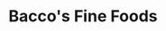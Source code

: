---
layout: place
title: "Bacco's Fine Foods"
permalink: /massachusetts/boston/bacco-s-fine-foods.html
stateAbbr: MA
stateName: Massachusetts
cityName: Boston
seo:
  name: "Bacco's Fine Foods"
  type: Restaurant
  links: https://www.baccoswineandcheese.com/
description: "Looking for sushi in Boston, Massachusetts? Check out Bacco's Fine Foods for a delightful Japanese dining experience. Enjoy a variety of sushi and other dish..."
place_id: ChIJz5lekXR644kRd_eEcvbMeN0
photos:
  - name: >-
      places/ChIJz5lekXR644kRd_eEcvbMeN0/photos/AeeoHcIYkB8CVICXQ-PvmnijiuYCwSvh_UuGzWwk12RLI9n5MczcuzCaYK4k8s6I5tCd6WRgjmlfv2zyRZ54XtJZFmh1f5Xg-zbGKHoA5kUltWQKujimOGF0JO_Ide1CcCLVlHBP-0lxm8TBQUJFX1X2sImwbGFgckPfayy4iLIK7zaeHUV-YXZuMWP1kAzXXeCkFshQKcwDwqGQwahApk4VOPuwnYtTtDwHJWjCrH0_k2VqSNIdS-TQ7DA8gSHMXIDq624Q3SJQwSkvK-xVgV_XstH85Fk-AQ7iFlmMVjZeAQyESDe5c6bcGzR5xNAraLcXionVjc-XsqjZI7BxiywWbKYRuKxLqbfeH2y5J2yH9Z3VGzN-wn7f7rMSLqobNk75sHIpdC-hc8NpAmwSkpgqrGUg3CAvx3l9CHU4lbzOwnxKvg
    widthPx: 3024
    heightPx: 4032
    authorAttributions:
      - displayName: Claudia Kass Lascola
        uri: https://maps.google.com/maps/contrib/106093265997543844786
        photoUri: >-
          https://lh3.googleusercontent.com/a-/ALV-UjVmP5FRQrkWu_yIPGdOFUlbI-Q10BmFT3DymCsf2lXjCHNwC5I=s100-p-k-no-mo
    flagContentUri: >-
      https://www.google.com/local/imagery/report/?cb_client=maps_api_places.places_api&image_key=!1e10!2sCIHM0ogKEICAgIDEuOeVfA&hl=en-US
    googleMapsUri: >-
      https://www.google.com/maps/place//data=!3m4!1e2!3m2!1sCIHM0ogKEICAgIDEuOeVfA!2e10!4m2!3m1!1s0x89e37a74915e99cf:0xdd78ccf67284f777
  - name: >-
      places/ChIJz5lekXR644kRd_eEcvbMeN0/photos/AeeoHcI0-Z0cCIn2hxGWHHYBiEcRRR99FMQGxJ9UG4O1GOy1dKhxqamQxD9nhM9nA_XOvL4FrzqR6oaF-fDwcUTuJwia5eQmDCV23eMlHrhGEq7xhb6SebbHZ2W8Ks4Po4pyZk9HEJtzS6u-kmo3mzvbhykVA-BGwLnTERuRH79n-LckjTGTuR50etRRMfZlrWehXgGcWT_FW-R2enLkHpZ_8a9UBFyzUyPqYBH9_-_Ew5vY27vPfEvxRF8rtZ6H8B2EaJLF_AcTTVL9lWbzfwiwus5fkSc7GVI-QABnq9k2nb2Ewgx8DVcw79-s0GPbdWae8BUEAVL0c5pcSy5-8HG8RBAnYkrLQkhDUas4yTdalAm46bEBwSlwVVQ6X0O4wK8QfgDwccmnpQaOsl_PnIT4Vsj0owSMYuK17tHbilCkEt73aQ
    widthPx: 3024
    heightPx: 4032
    authorAttributions:
      - displayName: Claudia Kass Lascola
        uri: https://maps.google.com/maps/contrib/106093265997543844786
        photoUri: >-
          https://lh3.googleusercontent.com/a-/ALV-UjVmP5FRQrkWu_yIPGdOFUlbI-Q10BmFT3DymCsf2lXjCHNwC5I=s100-p-k-no-mo
    flagContentUri: >-
      https://www.google.com/local/imagery/report/?cb_client=maps_api_places.places_api&image_key=!1e10!2sCIHM0ogKEICAgIDEuOeVAg&hl=en-US
    googleMapsUri: >-
      https://www.google.com/maps/place//data=!3m4!1e2!3m2!1sCIHM0ogKEICAgIDEuOeVAg!2e10!4m2!3m1!1s0x89e37a74915e99cf:0xdd78ccf67284f777
  - name: >-
      places/ChIJz5lekXR644kRd_eEcvbMeN0/photos/AeeoHcIhuLpi8676QeCPN4ROYqR6WE8WxZ4cjEtRTu2W316x7vlG33I6oIFCpYczSZ8_fcko82w3LDOo7zfUHTfBk1CqFI0LR-5NdZvtSnrjclNo9TAPF5doXbZ6-PhO_cHJ10XyaADsauitJ408Hr3ijhnlvJlGOw8moIwHLhNyA2SEhnJkh5NaK6tFi7XmvJrBYE0SCoJn-N1R494ARkjYnLASZqPl6SwozJAMdeUJhDOU7KCAPuWRGvFe66o4_StdPxUbSdQWDpcvqI73qKLjZjJ0l3wmJnqIynXc11ApF_i-6A
    widthPx: 664
    heightPx: 1000
    authorAttributions:
      - displayName: Bacco's Fine Foods
        uri: https://maps.google.com/maps/contrib/117786835953129164574
        photoUri: >-
          https://lh3.googleusercontent.com/a-/ALV-UjWGbQNl7jMqH3ENFCACDUzgnfxRCpnO_gnwN2uZeVetJVsimvc=s100-p-k-no-mo
    flagContentUri: >-
      https://www.google.com/local/imagery/report/?cb_client=maps_api_places.places_api&image_key=!1e10!2sAF1QipP0LfxiYXXYZgeDYk-eNW1wTYXmV5uj_oTadNab&hl=en-US
    googleMapsUri: >-
      https://www.google.com/maps/place//data=!3m4!1e2!3m2!1sAF1QipP0LfxiYXXYZgeDYk-eNW1wTYXmV5uj_oTadNab!2e10!4m2!3m1!1s0x89e37a74915e99cf:0xdd78ccf67284f777
  - name: >-
      places/ChIJz5lekXR644kRd_eEcvbMeN0/photos/AeeoHcKkXX-qGHQoNLFTINCqcxOIsKBNZ26kzlRSv6Er5iIUqVtH9mW1_LNWD-kyLWFgpBLNrj_09SWe6Hf6p8M1dr1HQI-3Glo_SvE1q4LvunIWX6h6aLj7UB_q7J4F8quwZeoFzajW4jsNrXAbORaNxJ0bS_B00N774no4K44hXzvgQW9aRLvQaKZ95fLim5J7ynKdkYNuvlJnjQd1CBLXbI35RNRpUUptiUmAuNY6WOKvmrNTlsxs2wuLYEsVsgvzI5nGtrICkb9Q4-2W-R3Vx00afiv4mT5lKPnam-qqBoBlOg
    widthPx: 664
    heightPx: 1000
    authorAttributions:
      - displayName: Bacco's Fine Foods
        uri: https://maps.google.com/maps/contrib/117786835953129164574
        photoUri: >-
          https://lh3.googleusercontent.com/a-/ALV-UjWGbQNl7jMqH3ENFCACDUzgnfxRCpnO_gnwN2uZeVetJVsimvc=s100-p-k-no-mo
    flagContentUri: >-
      https://www.google.com/local/imagery/report/?cb_client=maps_api_places.places_api&image_key=!1e10!2sAF1QipPQL_Vafsb5aulhb18wMobfvooSmeK6hssaUYUb&hl=en-US
    googleMapsUri: >-
      https://www.google.com/maps/place//data=!3m4!1e2!3m2!1sAF1QipPQL_Vafsb5aulhb18wMobfvooSmeK6hssaUYUb!2e10!4m2!3m1!1s0x89e37a74915e99cf:0xdd78ccf67284f777
  - name: >-
      places/ChIJz5lekXR644kRd_eEcvbMeN0/photos/AeeoHcIIY_K_hCV83C4JxxFn-yuzRhEK_3pjdGy5aDJx-5TUrx1P_DtBT0Ksn1asM594H_oSnziGX-vvRa6A1vPnt56KvkaddcRdMo-lENm2DfxmPkUdhv8qHdALBWRTkjbw15Lcw6dPm3-WD8hYlv3mC7FYYRKXFf9PRCOQj912aeahKumex_u47HM0Jh55Z00Bxpr-Ide2QihqUpQ-wZPA8ldwqv83-sK0NBz5p0URQ03c-YnWdU-qc1PeUK5MM9FBitxPmFW4A5UvYZmX3V-e6rohJFtVhC9NJ0OzGoPf1n3fhw
    widthPx: 1000
    heightPx: 664
    authorAttributions:
      - displayName: Bacco's Fine Foods
        uri: https://maps.google.com/maps/contrib/117786835953129164574
        photoUri: >-
          https://lh3.googleusercontent.com/a-/ALV-UjWGbQNl7jMqH3ENFCACDUzgnfxRCpnO_gnwN2uZeVetJVsimvc=s100-p-k-no-mo
    flagContentUri: >-
      https://www.google.com/local/imagery/report/?cb_client=maps_api_places.places_api&image_key=!1e10!2sAF1QipOOYVjhKx9Oxz4_aYMgO-HvFp2qYX3tNbI3YcOY&hl=en-US
    googleMapsUri: >-
      https://www.google.com/maps/place//data=!3m4!1e2!3m2!1sAF1QipOOYVjhKx9Oxz4_aYMgO-HvFp2qYX3tNbI3YcOY!2e10!4m2!3m1!1s0x89e37a74915e99cf:0xdd78ccf67284f777
  - name: >-
      places/ChIJz5lekXR644kRd_eEcvbMeN0/photos/AeeoHcL7u01y42iJBuzyq4WZNw4w876MOiBhTvnqYRaR6zxG8wz9lr6edzMClP4dZEKGwq5wXZ7tPkrTyrae5kdzZ7QU6fVpe1ftkStGgOhbL9TRkITcnsQZjm1g_RNe0AQn9wdRoQydbavby6uXxe4r9a6GwTmYmVVZMhFymEjjdMwfuvTmxaIS007gO-6nFgkAUgIXjhDR-LQTgjIay-oCwmJezSzowm-BMIDvjvexyaGcFHDTapAKPe5anVhEOIeIqodkTXC5Hdsw-baqTNgGpVL96_khWAHx_ZtpFVL-DfG_fsyjiw3VjAkRBYWDuiOMYlnSia-11zDmSzwNCLhG0uZpdnOg-CeGGGh66-gzuwFs5VsvEILVHdGWfJQiCuLdjaPmkAL5LQCxP5zuGEyY1jm5R4YgOiDo8FVEUE3YtDDq4Y8
    widthPx: 1000
    heightPx: 664
    authorAttributions:
      - displayName: Bob Bacco
        uri: https://maps.google.com/maps/contrib/108053306401279191479
        photoUri: >-
          https://lh3.googleusercontent.com/a/ACg8ocKb4-GHs7OeaisASnIrefGyAx2U9P9udh6bLfw3hs5Wr-tf9Q=s100-p-k-no-mo
    flagContentUri: >-
      https://www.google.com/local/imagery/report/?cb_client=maps_api_places.places_api&image_key=!1e10!2sCIHM0ogKEICAgIC4oab48gE&hl=en-US
    googleMapsUri: >-
      https://www.google.com/maps/place//data=!3m4!1e2!3m2!1sCIHM0ogKEICAgIC4oab48gE!2e10!4m2!3m1!1s0x89e37a74915e99cf:0xdd78ccf67284f777
  - name: >-
      places/ChIJz5lekXR644kRd_eEcvbMeN0/photos/AeeoHcIJZYR4tVwFNWKB8ZsXaWRwBqiYlmBBuyMDwHho9be0MXmtzRLZ4hQEkSZq4SOgW13_DiGvMB2DuZtx0yDNiPRQQujCeKYPM0nm7lLoq4wzAeXojrfeM4BMtq3wiYQ5rGL8QoM5tl8ThVTVl6Zl4qbtpjsd3V0xXesl3PGadRNLSbGvVzt673LwG3lPgZCWb_fY-lmZC4W6zdHmUr5TZamriSp06TGSdZb_7TBO3EMdigywPhvoScJscoU9FwGWzqu-r6ZF2tt0M2hkbQjp6U6-rM59231gsDwm5lm2Etv_qw
    widthPx: 1000
    heightPx: 664
    authorAttributions:
      - displayName: Bacco's Fine Foods
        uri: https://maps.google.com/maps/contrib/117786835953129164574
        photoUri: >-
          https://lh3.googleusercontent.com/a-/ALV-UjWGbQNl7jMqH3ENFCACDUzgnfxRCpnO_gnwN2uZeVetJVsimvc=s100-p-k-no-mo
    flagContentUri: >-
      https://www.google.com/local/imagery/report/?cb_client=maps_api_places.places_api&image_key=!1e10!2sAF1QipNLE7R6rIKZL6rpfecZyd-VLA-u-waedl5lJZj6&hl=en-US
    googleMapsUri: >-
      https://www.google.com/maps/place//data=!3m4!1e2!3m2!1sAF1QipNLE7R6rIKZL6rpfecZyd-VLA-u-waedl5lJZj6!2e10!4m2!3m1!1s0x89e37a74915e99cf:0xdd78ccf67284f777
  - name: >-
      places/ChIJz5lekXR644kRd_eEcvbMeN0/photos/AeeoHcIVSzFjoLqm9VuqGeI2iiBRcyAjIm85RXY5WC7M0A7RcQa2dRq08f83TdgRSBMzk-qA2X-4-OBQQp0n-k7EepreneIzJSatpHwiI12BRZ7hkS2Y20QvGr1MWVKq_hbzzEifevtOgitt-ntv3MThiyX_93LTRP7m_-I8SE9J_DeRfGLLGb0qEzDf9xGA2HoljlbOoBCax0nB3Fb0avuCbykeHYcaTcj07f8lfJfBIHDgOhhyBqGc5cIX5nRCgWNXEUuPdWMER_F_KG_p-FAs_kPHiSIvmcFaXmMN-dbScRVYIigUgdQBCAo218Xlgi-cMTEzK2_GyIJlgyvJCzxtN-2l7QlobJtRLqOoHJ50zpye5cvCHLfNFg-g9rVOfke_0yMgXBaebxbq3MMRSmab1MM4VO5H96o_yQ2WkWIhr7EOwQ
    widthPx: 800
    heightPx: 598
    authorAttributions:
      - displayName: Bob Bacco
        uri: https://maps.google.com/maps/contrib/108053306401279191479
        photoUri: >-
          https://lh3.googleusercontent.com/a/ACg8ocKb4-GHs7OeaisASnIrefGyAx2U9P9udh6bLfw3hs5Wr-tf9Q=s100-p-k-no-mo
    flagContentUri: >-
      https://www.google.com/local/imagery/report/?cb_client=maps_api_places.places_api&image_key=!1e10!2sCIHM0ogKEICAgIC8tOvufw&hl=en-US
    googleMapsUri: >-
      https://www.google.com/maps/place//data=!3m4!1e2!3m2!1sCIHM0ogKEICAgIC8tOvufw!2e10!4m2!3m1!1s0x89e37a74915e99cf:0xdd78ccf67284f777
  - name: >-
      places/ChIJz5lekXR644kRd_eEcvbMeN0/photos/AeeoHcJetjUn40OJ28wQxvKE7exx-i3XCXHM2w1lH6J4HAElwycMhNK7JRR26b-pI7vby0n34pNHbWkRLWk4LYCWhTZ4_LQ4nNDoNAuB3jnnAefc9nnn0CvleCalSscBzauX_x7H4kNwTsne8f_qX4aNJUOjfZoQf4_AasP1JGKhH0z0AOXQVGmumj5_AlvhXT50k48vhZ7doCEYJueSarLsDkJqF6F8tP4_rvKvBKkJPpHe_ORKm_EqghGhDwUEtHhjjGqnPqz2ezWRiYVSCsOK0DVkW-DhcrPq5i-UQJ3AYEhjN47WyIqSOj9uO_nlj5RNmqMug9NXEF3Io55WdxjKA11uPcm3lAvMXvIbG8wR531iGkTBcl7bthyeG-LvEdgiz7DzdS-hPBjG5KQWExYVYEmEFgZkauy4ZogIpd08hpXT0A
    widthPx: 1000
    heightPx: 664
    authorAttributions:
      - displayName: Bob Bacco
        uri: https://maps.google.com/maps/contrib/108053306401279191479
        photoUri: >-
          https://lh3.googleusercontent.com/a/ACg8ocKb4-GHs7OeaisASnIrefGyAx2U9P9udh6bLfw3hs5Wr-tf9Q=s100-p-k-no-mo
    flagContentUri: >-
      https://www.google.com/local/imagery/report/?cb_client=maps_api_places.places_api&image_key=!1e10!2sCIHM0ogKEICAgIC4oab4ag&hl=en-US
    googleMapsUri: >-
      https://www.google.com/maps/place//data=!3m4!1e2!3m2!1sCIHM0ogKEICAgIC4oab4ag!2e10!4m2!3m1!1s0x89e37a74915e99cf:0xdd78ccf67284f777
  - name: >-
      places/ChIJz5lekXR644kRd_eEcvbMeN0/photos/AeeoHcIzzpMhBep75TFzI_7wcrBtR2o3HT4u9zxp2h5ySv2l6qHrQWB9wlWxsSBnf5UkAywEgLi9e74tBcxysk_p54wwcKp2thJRS5eCIfhvOB8ZEXVUdpnv1OxieWxMcAITJxfHqCYb3ztvKzb_guNcGqI0mNxOBQQxxZFTVX1syzP8xa5NOaGUwgNyEmwIg9Dn0zoOV0tWjlJeOB4UbjYbbEOj2lcNkT22Ji__Y3oBdsNN2tN9LH7ouK1Z4wVwTpet66AIt9NL3JNd7cx0qMSslkE-5RRpfXzN3ckwgVPcW-i-Q2QlDjD_GJ6ZvP8_zAYJDrxcM7cCrgRzYk8NpU34NtSvoPyBvDO5aBncktUlfMbs-9nIjfbQuMmrrjTC7aWuv2jL4dod2zCi7ZRrHnO-3I4fZctApn7AzKsohlp8FWGfAg
    widthPx: 1000
    heightPx: 664
    authorAttributions:
      - displayName: Bob Bacco
        uri: https://maps.google.com/maps/contrib/108053306401279191479
        photoUri: >-
          https://lh3.googleusercontent.com/a/ACg8ocKb4-GHs7OeaisASnIrefGyAx2U9P9udh6bLfw3hs5Wr-tf9Q=s100-p-k-no-mo
    flagContentUri: >-
      https://www.google.com/local/imagery/report/?cb_client=maps_api_places.places_api&image_key=!1e10!2sCIHM0ogKEICAgIC4oab4Eg&hl=en-US
    googleMapsUri: >-
      https://www.google.com/maps/place//data=!3m4!1e2!3m2!1sCIHM0ogKEICAgIC4oab4Eg!2e10!4m2!3m1!1s0x89e37a74915e99cf:0xdd78ccf67284f777
address: 31 St James Ave, Boston, MA 02116, USA
street: 31 St James Ave
city: Boston
state: MA
zip: '02116'
country: USA
neighborhood: Back Bay
latitude: '42.350942'
longitude: '-71.071601'
accessibility_options:
  wheelchairAccessibleEntrance: true
business_status: OPERATIONAL
name: Bacco's Fine Foods
google_maps_links:
  directionsUri: >-
    https://www.google.com/maps/dir//''/data=!4m7!4m6!1m1!4e2!1m2!1m1!1s0x89e37a74915e99cf:0xdd78ccf67284f777!3e0
  placeUri: https://maps.google.com/?cid=15958730638442690423
  writeAReviewUri: >-
    https://www.google.com/maps/place//data=!4m3!3m2!1s0x89e37a74915e99cf:0xdd78ccf67284f777!12e1
  reviewsUri: >-
    https://www.google.com/maps/place//data=!4m4!3m3!1s0x89e37a74915e99cf:0xdd78ccf67284f777!9m1!1b1
  photosUri: >-
    https://www.google.com/maps/place//data=!4m3!3m2!1s0x89e37a74915e99cf:0xdd78ccf67284f777!10e5
primary_type: Grocery Store
opening_hours:
  regular: null
  current: null
secondary_opening_hours:
  regular:
    weekdayDescriptions: null
    type: null
  current:
    weekdayDescriptions: null
    type: null
phone: (617) 574-1751
price_level: null
price_range: null
rating: '4.4'
rating_count: 64
website: https://www.baccoswineandcheese.com/
reviews:
  - name: >-
      places/ChIJz5lekXR644kRd_eEcvbMeN0/reviews/ChdDSUhNMG9nS0VJQ0FnSUNmOHBtcHNnRRAB
    relativePublishTimeDescription: 3 months ago
    rating: 5
    text:
      text: >-
        Very helpful and friendly staff. Best Italian. Sandwich I ever had.
        Great Cheeses and Wine selection as well as imported food and beverages.
        Thank you Boston for greater venues!
      languageCode: en
    originalText:
      text: >-
        Very helpful and friendly staff. Best Italian. Sandwich I ever had.
        Great Cheeses and Wine selection as well as imported food and beverages.
        Thank you Boston for greater venues!
      languageCode: en
    authorAttribution:
      displayName: Ghoststorm DeathKnight
      uri: https://www.google.com/maps/contrib/107287846392566994993/reviews
      photoUri: >-
        https://lh3.googleusercontent.com/a-/ALV-UjUXI4zF4FO5xbRpdIX_9uxMFTqEgIxRva-hHiIOzhEK7jv7rlc=s128-c0x00000000-cc-rp-mo-ba4
    publishTime: '2024-12-27T19:40:32.351214Z'
    flagContentUri: >-
      https://www.google.com/local/review/rap/report?postId=ChdDSUhNMG9nS0VJQ0FnSUNmOHBtcHNnRRAB&d=17924085&t=1
    googleMapsUri: >-
      https://www.google.com/maps/reviews/data=!4m6!14m5!1m4!2m3!1sChdDSUhNMG9nS0VJQ0FnSUNmOHBtcHNnRRAB!2m1!1s0x89e37a74915e99cf:0xdd78ccf67284f777
  - name: >-
      places/ChIJz5lekXR644kRd_eEcvbMeN0/reviews/ChdDSUhNMG9nS0VJQ0FnSUQzNjUyQnV3RRAB
    relativePublishTimeDescription: 4 months ago
    rating: 5
    text:
      text: >-
        Baccos is an incredible establishment. It's our go-to for wine, cheese,
        deli sandwiches, gourmet gifts, local products, etc. The staff is always
        friendly and very knowledgeable. Check out their after hours tasting
        events!
      languageCode: en
    originalText:
      text: >-
        Baccos is an incredible establishment. It's our go-to for wine, cheese,
        deli sandwiches, gourmet gifts, local products, etc. The staff is always
        friendly and very knowledgeable. Check out their after hours tasting
        events!
      languageCode: en
    authorAttribution:
      displayName: Rachael J
      uri: https://www.google.com/maps/contrib/106467860479958274245/reviews
      photoUri: >-
        https://lh3.googleusercontent.com/a/ACg8ocLNW0_kfXxAeK1V08V4gI09fySfQ8XE3ILFPydRDZDmURKgLg=s128-c0x00000000-cc-rp-mo-ba2
    publishTime: '2024-11-19T03:55:38.941795Z'
    flagContentUri: >-
      https://www.google.com/local/review/rap/report?postId=ChdDSUhNMG9nS0VJQ0FnSUQzNjUyQnV3RRAB&d=17924085&t=1
    googleMapsUri: >-
      https://www.google.com/maps/reviews/data=!4m6!14m5!1m4!2m3!1sChdDSUhNMG9nS0VJQ0FnSUQzNjUyQnV3RRAB!2m1!1s0x89e37a74915e99cf:0xdd78ccf67284f777
  - name: >-
      places/ChIJz5lekXR644kRd_eEcvbMeN0/reviews/ChZDSUhNMG9nS0VJQ0FnSURRb0p5cUx3EAE
    relativePublishTimeDescription: 7 years ago
    rating: 5
    text:
      text: >-
        This place is phenomenal. Exceptional selection, and really fantastic
        tastings every weeknight of interesting wines, beers paired with cheeses
        / dips. Super friendly and knowledgeable staff (ask for Hugh) - never
        snobby even though they really should be given the quality of their
        selection. Go-to neighborhood spot when we want the perfect bottle or
        two for a Friday evening. 6 stars.
      languageCode: en
    originalText:
      text: >-
        This place is phenomenal. Exceptional selection, and really fantastic
        tastings every weeknight of interesting wines, beers paired with cheeses
        / dips. Super friendly and knowledgeable staff (ask for Hugh) - never
        snobby even though they really should be given the quality of their
        selection. Go-to neighborhood spot when we want the perfect bottle or
        two for a Friday evening. 6 stars.
      languageCode: en
    authorAttribution:
      displayName: Akshay Kirtikar
      uri: https://www.google.com/maps/contrib/104140109800128354195/reviews
      photoUri: >-
        https://lh3.googleusercontent.com/a-/ALV-UjUCa1zE8ZEJMX35LOklrnfUldze46Ij8LBOm-SyeI3gQ2ybJk89mg=s128-c0x00000000-cc-rp-mo-ba6
    publishTime: '2017-10-19T17:32:58.509Z'
    flagContentUri: >-
      https://www.google.com/local/review/rap/report?postId=ChZDSUhNMG9nS0VJQ0FnSURRb0p5cUx3EAE&d=17924085&t=1
    googleMapsUri: >-
      https://www.google.com/maps/reviews/data=!4m6!14m5!1m4!2m3!1sChZDSUhNMG9nS0VJQ0FnSURRb0p5cUx3EAE!2m1!1s0x89e37a74915e99cf:0xdd78ccf67284f777
  - name: >-
      places/ChIJz5lekXR644kRd_eEcvbMeN0/reviews/ChdDSUhNMG9nS0VJQ0FnSUNqX192dnpnRRAB
    relativePublishTimeDescription: 11 months ago
    rating: 1
    text:
      text: >-
        I was treated badly. It was my firs time there. I went to buy a couple
        of food items. I tried ordering a Mediterranean style sandwich in the
        menu and the guy who works there preparing the sandwiches insulted me
        for no reason. I could not believe it. Never have been treated that way.
        If he was having a bad day, he should have stayed at home. Why would I
        want to keep spending money there? If I could give it 10 negative stars,
        I would. I'm not going back there as long as the rude sandwich guy works
        there. If you happen to visit there, remind the rude sandwich guy to
        treat his customers better.
      languageCode: en
    originalText:
      text: >-
        I was treated badly. It was my firs time there. I went to buy a couple
        of food items. I tried ordering a Mediterranean style sandwich in the
        menu and the guy who works there preparing the sandwiches insulted me
        for no reason. I could not believe it. Never have been treated that way.
        If he was having a bad day, he should have stayed at home. Why would I
        want to keep spending money there? If I could give it 10 negative stars,
        I would. I'm not going back there as long as the rude sandwich guy works
        there. If you happen to visit there, remind the rude sandwich guy to
        treat his customers better.
      languageCode: en
    authorAttribution:
      displayName: George R.
      uri: https://www.google.com/maps/contrib/108028234528291578380/reviews
      photoUri: >-
        https://lh3.googleusercontent.com/a/ACg8ocJmaEKDYJqbwgnP8zEPf3ODQWkQk5QWzf7sw2fuD43OM9BqKA=s128-c0x00000000-cc-rp-mo
    publishTime: '2024-04-27T20:34:01.421268Z'
    flagContentUri: >-
      https://www.google.com/local/review/rap/report?postId=ChdDSUhNMG9nS0VJQ0FnSUNqX192dnpnRRAB&d=17924085&t=1
    googleMapsUri: >-
      https://www.google.com/maps/reviews/data=!4m6!14m5!1m4!2m3!1sChdDSUhNMG9nS0VJQ0FnSUNqX192dnpnRRAB!2m1!1s0x89e37a74915e99cf:0xdd78ccf67284f777
  - name: >-
      places/ChIJz5lekXR644kRd_eEcvbMeN0/reviews/ChdDSUhNMG9nS0VJQ0FnSUNXOTdmSnRBRRAB
    relativePublishTimeDescription: 3 years ago
    rating: 5
    text:
      text: >-
        Outstanding Sandwiches. Went every day of the convention, Sometimes
        multiple times a day. Sandwiches great value for cost, ingredients
        delicious and fresh, and so much variety. On top of that, fantastic
        selection of wines and cheeses and beers. A little lacking in the
        general grocery department, But I loved it Nonetheless. Will be back
        every single time I visit Boston, For sure!
      languageCode: en
    originalText:
      text: >-
        Outstanding Sandwiches. Went every day of the convention, Sometimes
        multiple times a day. Sandwiches great value for cost, ingredients
        delicious and fresh, and so much variety. On top of that, fantastic
        selection of wines and cheeses and beers. A little lacking in the
        general grocery department, But I loved it Nonetheless. Will be back
        every single time I visit Boston, For sure!
      languageCode: en
    authorAttribution:
      displayName: andrei lassonde
      uri: https://www.google.com/maps/contrib/108267054898182943445/reviews
      photoUri: >-
        https://lh3.googleusercontent.com/a-/ALV-UjVDeDKUXZyF3wF_RsxNm5WD1J6VQBbPu311vJfHO0Uu9VHpaDU=s128-c0x00000000-cc-rp-mo
    publishTime: '2022-03-09T17:11:17.037202Z'
    flagContentUri: >-
      https://www.google.com/local/review/rap/report?postId=ChdDSUhNMG9nS0VJQ0FnSUNXOTdmSnRBRRAB&d=17924085&t=1
    googleMapsUri: >-
      https://www.google.com/maps/reviews/data=!4m6!14m5!1m4!2m3!1sChdDSUhNMG9nS0VJQ0FnSUNXOTdmSnRBRRAB!2m1!1s0x89e37a74915e99cf:0xdd78ccf67284f777
parking_options: null
payment_options:
  acceptsCreditCards: true
  acceptsDebitCards: true
  acceptsCashOnly: false
  acceptsNfc: true
allow_dogs: null
curbside_pickup: null
delivery: true
dine_in: null
good_for_children: null
good_for_groups: null
good_for_sports: null
live_music: null
menu_for_children: null
outdoor_seating: null
reservable: null
restroom: null
serves_beer: null
serves_breakfast: null
serves_brunch: null
serves_cocktails: null
serves_coffee: null
serves_dinner: null
serves_dessert: null
serves_lunch: null
serves_vegetarian_food: null
serves_wine: null
takeout: null
summary: null

---